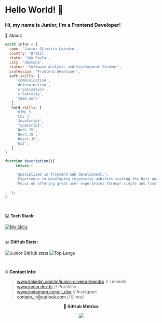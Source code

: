 # Hello World! 🚀
### Hi, my name is Junior, I'm a Frontend Developer!

👤 About:

 ``` javascript
 const infos = {
   name: 'Junior Oliveira Leandro',
   country: 'Brazil',
   state: 'São Paulo',
   city: 'Ubatuba',
   status: 'Software Analysis and Development Student',
   profession: 'Frontend Developer',
   soft-skills: [
      'communication',
      'determination',
      'organization',
      'creativity',
      'team work'
    ],
    hard-skills: [
      'HTML 5',
      'CSS 3',
      'JavaScript',
      'TypeScript',
      'Node.JS',
      'Next.JS',
      'React.JS',
      'Git',      
    ]
}

function description(){
      return [

      'Specialized in frontend web development.',
      'Experience in developing responsive websites seeking the best performance and user experience.',
      'Focus on offering great user experiences through simple and functional interfaces.'
     
    ];
}
```
<br/>
 
💻 **Tech Stack:** <br/>

[![My Skills](https://skillicons.dev/icons?i=html,css,js,ts,nodejs,nextjs,react,angular,vite,git,github,vscode,vercel,figma,wordpress,ai,tailwind,styledcomponents&perline=9)](https://skillicons.dev)
 <br/> <br/>

📊 **GitHub Stats:** <br/>

![Junior GitHub stats](https://githubreadmejunior.vercel.app/api?username=junior-leandro&show_icons=true&theme=merko&rank_icon=github) 
![Top Langs](https://githubreadmejunior.vercel.app/api/top-langs/?username=junior-leandro&hide_progress=true&theme=merko)

<br/>
 
🌐 **Contact info:** <br/>

> www.linkedin.com/in/junior-oliveira-leandro // LinkedIn <br/>
> www.junior.dev.br // Portifólio <br/>
> www.instagram.com/jr_uba // Instagram <br/>
> contato_jr@outlook.com // E-mail



<div align='center'>
  
🎯 **GitHub Metrics**

<a height="140em" href="http://www.github.com/junior-leandro"><img src="https://github-readme-streak-stats.herokuapp.com/?user=junior-leandro&stroke=2ea043&background=171717&ring=3382ed&fire=ff6347&currStreakNum=0bd967&currStreakLabel=3382ed&sideNums=0bd967&sideLabels=3382ed&dates=0bd967&hide_border=true" /></a>
</div>
